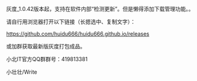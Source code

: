灰度_1.0.42版本起，支持在软件内部“检测更新”。但是懒得添加下载管理功能。。

请自行用浏览器打开以下链接（长摁选中、复制文字）：

https://github.com/huidu666/huidu666.github.io/releases

或加群获取最新版灰度打包成品。

小北IT官方QQ群群号：419813381

小壮壮/Write
